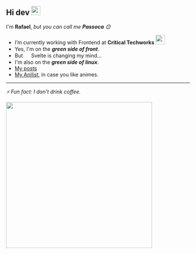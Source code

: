 
## Hi dev <a href="https://www.gautamkrishnar.com/"><img src="https://media.giphy.com/media/hvRJCLFzcasrR4ia7z/giphy.gif" width="25px"></a>

  I'm **Rafael**, *but you can call me **Passoca** :blush:*

- I’m currently working with Frontend at **Critical Techworks** <img src="https://i.imgur.com/tzGYv6r.png" width=26>  
-  Yes, I'm on the ***green side of front***.  <img src="https://external-content.duckduckgo.com/iu/?u=https%3A%2F%2Fvuejsexamples.com%2Fcontent%2Fimages%2F2017%2F10%2Fvuejsexamples.png&f=1&nofb=1" width=15> 
- But <img src="https://upload.wikimedia.org/wikipedia/commons/thumb/1/1b/Svelte_Logo.svg/498px-Svelte_Logo.svg.png" width=15> Svelte is changing my mind...
- I'm also on the ***green side of linux***. <img src="https://manjaro.org/img/logo.svg" width=15>
- [My posts](https://passoca.dev/blog)
- [My Anilist](https://anilist.co/user/passoca), in case you like animes.

---


*⚡ Fun fact: I don't drink coffee.*

<img src="https://qph.fs.quoracdn.net/main-qimg-14ea6f23b8b6b5c74abfeadbeface642" width=400>
